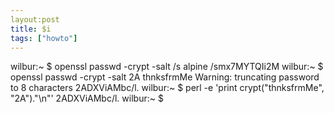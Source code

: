 ```yaml
---
layout:post
title: $i
tags: ["howto"]
---
```


wilbur:~ $ openssl passwd -crypt -salt /s alpine
/smx7MYTQIi2M
wilbur:~ $ openssl passwd -crypt -salt 2A thnksfrmMe
Warning: truncating password to 8 characters
2ADXViAMbc/l.
wilbur:~ $ perl -e 'print crypt("thnksfrmMe", "2A")."\n"'
2ADXViAMbc/l.
wilbur:~ $ 


